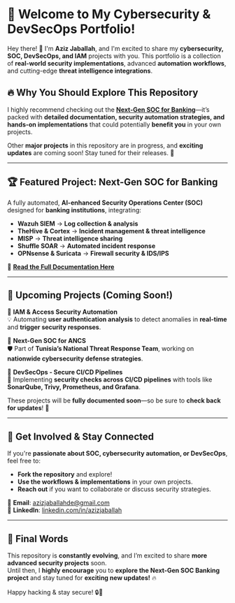 # 🌟 Welcome to My Cybersecurity & DevSecOps Portfolio!

Hey there! 👋 I'm **Aziz Jaballah**, and I'm excited to share my **cybersecurity, SOC, DevSecOps, and IAM** projects with you. This portfolio is a collection of **real-world security implementations**, advanced **automation workflows**, and cutting-edge **threat intelligence integrations**.

## 🔥 Why You Should Explore This Repository
I highly recommend checking out the **[Next-Gen SOC for Banking](/projects/next-gen-soc-banking/README.md)**—it’s packed with **detailed documentation, security automation strategies, and hands-on implementations** that could potentially **benefit you** in your own projects.  

Other **major projects** in this repository are in progress, and **exciting updates** are coming soon! Stay tuned for their releases. 🚀

---

## 🏆 Featured Project: **Next-Gen SOC for Banking**
A fully automated, **AI-enhanced Security Operations Center (SOC)** designed for **banking institutions**, integrating:

- **Wazuh SIEM** → **Log collection & analysis**
- **TheHive & Cortex** → **Incident management & threat intelligence**
- **MISP** → **Threat intelligence sharing**
- **Shuffle SOAR** → **Automated incident response**
- **OPNsense & Suricata** → **Firewall security & IDS/IPS**

📌 **[Read the Full Documentation Here](projects/next-gen-soc-banking/README.md)**  

---

## 🚀 Upcoming Projects (Coming Soon!)
🔹 **IAM & Access Security Automation**  
💡 Automating **user authentication analysis** to detect anomalies in **real-time** and **trigger security responses**.

🔹 **Next-Gen SOC for ANCS**  
🛡️ Part of **Tunisia’s National Threat Response Team**, working on **nationwide cybersecurity defense strategies**.

🔹 **DevSecOps - Secure CI/CD Pipelines**  
🔧 Implementing **security checks across CI/CD pipelines** with tools like **SonarQube, Trivy, Prometheus, and Grafana**.

These projects will be **fully documented soon**—so be sure to **check back for updates**! 🚀

---

## 🤝 Get Involved & Stay Connected
If you're **passionate about SOC, cybersecurity automation, or DevSecOps**, feel free to:
- **Fork the repository** and explore!
- **Use the workflows & implementations** in your own projects.
- **Reach out** if you want to collaborate or discuss security strategies.

📧 **Email**: azizjaballahde@gmail.com  
🔗 **LinkedIn**: [linkedin.com/in/azizjaballah](https://www.linkedin.com/in/aziz-jaballah/)  

---
  
## 🎯 Final Words  
This repository is **constantly evolving**, and I’m excited to share **more advanced security projects** soon.  
Until then, I **highly encourage** you to **explore the Next-Gen SOC Banking project** and stay tuned for **exciting new updates!** 🔥  

Happy hacking & stay secure! 🔒🚀

